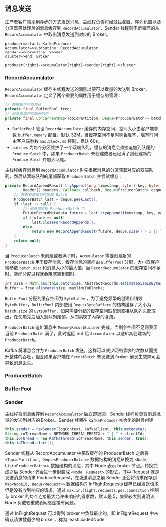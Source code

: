 ## 消息发送

生产者客户端采用异步的方式发送消息，主线程负责将经过拦截器、序列化器以及分区器等处理后的消息缓存到 `RecordAccumulator`，Sender 线程则不断循环的从 `RecordAccumulator` 中取出消息发送到对应的 Broker。

```flow
producer=>start: KafkaProducer
accumulator=>subroutine: RecordAccumulator
sender=>subroutine: Sender
cluster=>end: Broker

producer(right)->accumulator(right)->sender(right)->cluster
```

### RecordAccumulator
`RecordAccumulator` 缓存主线程发送的消息以便可以批量的发送到 Broker，`RecordAccumulator` 定义了两个重要的属性用于缓存的管理：

```java
// 管理缓存内存空间
private final BufferPool free;
// 消息追加到双端队列中
private final ConcurrentMap<TopicPartition, Deque<ProducerBatch>> batches;
```
- `BufferPool` 管理 `RecordAccumulator` 缓存的内存空间，空间大小由客户端参数 `buffer.memory` 配置，默认 32M，当缓存空间不足时则会阻塞，阻塞时间由客户端参数 `max.block.ms` 控制，默认 60s。
- `batches` 为每个分区维护了一个双端队列，缓存的消息会直接追加到队尾的 `ProducerBatch` 中，如果 `ProducerBatch` 未创建或者已经满了则创建新的 `ProducerBatch` 并加入队尾。

主线程缓存消息到 `RecordAccumulator` 时先根据消息的分区获取对应的双端队列，然后从双端队列的尾部获取 `ProducerBatch` 并尝试缓存：
```java
private RecordAppendResult tryAppend(long timestamp, byte[] key, byte[] value,
        Header[] headers, Callback callback, Deque<ProducerBatch> deque) {
    // 获取双端队列的尾部 Batch
    ProducerBatch last = deque.peekLast();
    if (last != null) {
        // 消息追加到 ProducerBatch 中
        FutureRecordMetadata future = last.tryAppend(timestamp, key, value, headers, callback, time.milliseconds());
        if (future == null)
            last.closeForRecordAppends();
        else
            return new RecordAppendResult(future, deque.size() > 1 || last.isFull(), false, false);
    }
    return null;
}
```
当 `ProducerBatch` 未创建或者满了时，`Accumulator` 需要创建新的 `ProducerBatch` 用于缓存消息，缓存消息的空间由 `BufferPool` 分配，大小取客户端参数 `batch.size` 和消息大小的最大值。当 `RecordAccumulator` 的缓存空间不足时，空间分配过程就会阻塞直到超时。
```java
int size = Math.max(this.batchSize, AbstractRecords.estimateSizeInBytesUpperBound(maxUsableMagic, compression, key, value, headers));
buffer = free.allocate(size, maxTimeToBlock);
```
`BufferPool` 分配的缓存空间为 `ByteBuffer`，为了避免频繁的创建和销毁 `ByteBuffer`，`BufferPool` 内部使用 `Deque<ByteBuffer>` 的结构缓存了大小为 `batch.size` 的 `ByteBuffer`，如果需要分配的缓存空间匹配则直接从队列头部取出，在使用完后加入到队列尾部，从而实现了内存的复用。

`ProducerBatch` 追加消息由 `MemoryRecordBuilder` 完成，当剩余空间不足则表示当前 `ProducerBatch` 满了，此时返回 null 给 `Accumulator` 以通知其创建新的 `ProducerBatch`。

Kafka 将消息合并为 `ProducerBatch` 发送，这样可以减少网络请求的次数从而提升整体的吞吐，但是如果客户端在 `RecordBatch` 未发送到 `Broker` 前发生故障可会导致消息丢失。

### ProducerBatch

### BufferPool


### Sender

主线程将消息缓存到 `RecordAccumulator` 后立即返回，Sender 线程负责将消息批量的发送到对应的 Broker。Sender 线程在 `KafkaProducer` 初始化的时候创建
```java
this.sender = newSender(logContext, kafkaClient, this.metadata);
String ioThreadName = NETWORK_THREAD_PREFIX + " | " + clientId;
this.ioThread = new KafkaThread(ioThreadName, this.sender, true);
this.ioThread.start();
```
Sender 线程从 RecordAccumulator 中获取缓存的 ProducerBatch 之后将 `<TopicPartition, Deque<ProducerBatch>>` 数据结构的消息转换为 `<Node, List<ProducerBatch>>` 数据结构的消息，其中 Node 表示 broker 节点。转换完成之后 Sender 还会进一步封装成 `<Node, Request>` 的形式，其中 Request 就是发送消息的请求 ProduceRequest，在发送消息之前 Sender 还会将请求保存到 ```Map<NodeId, Deque<Request>>``` 数据结构的 InFlightRequests 缓存已经发送请求但是没有收到响应的请求，通过 ```max.in.flight.requests.per.connection``` 控制与 broker 的每个连接最大允许未响应的请求数，默认是 5，如果较大则说明该 Node 负载较重或者网络连接有问题。

通过 InFlightRequest 可以得到 broker 中负载最小的，即 InFlightRequest 中未确认请求数最少的 broker，称为 leastLoadedNode

